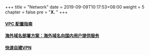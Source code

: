 +++
title = "Network"
date = 2019-09-09T10:17:53+08:00
weight = 5
chapter = false
pre = "<b>X. </b>"
+++

#### [VPC 配置指南](https://github.com/lab798/quickstart-guide/blob/master/network/vpc_guide.md)
#### [海外域名部署方案：海外域名向国内用户提供服务](https://github.com/lab798/quickstart-guide/blob/master/ByPassICP.md)
#### [快速自建VPN](https://github.com/iceflow/easyvpn)


